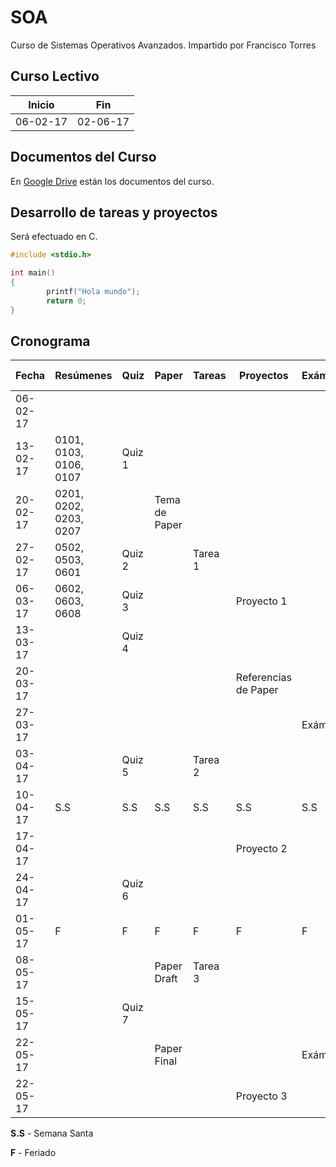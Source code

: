 # SOA
Curso de Sistemas Operativos Avanzados. Impartido por Francisco Torres

## Curso Lectivo 

| Inicio        | Fin           |
| ------------- | ------------- |
| 06-02-17      | 02-06-17      |

## Documentos del Curso

En [Google Drive](https://drive.google.com/open?id=0B_Baa_5ted-daUFUV0c3cnhydmc) están los documentos del curso. 

## Desarrollo de tareas y proyectos

Será efectuado en C. 

```c 
#include <stdio.h>

int main()
{
        printf("Hola mundo");
        return 0;
}
```

## Cronograma 

| Fecha         | Resúmenes     | Quiz          | Paper         | Tareas        | Proyectos     | Exámenes      | P. Oral       |
| ------------- | ------------- | ------------- | ------------- | ------------- | ------------- | ------------- | ------------- |
| 06-02-17      |  |  |  |  |  |  |  |
| 13-02-17      |  0101, 0103, 0106, 0107 | Quiz 1 |  |  |  |  |  |
| 20-02-17      |  0201, 0202, 0203, 0207 |  | Tema de Paper |  |  |  |  |
| 27-02-17      |  0502, 0503, 0601 | Quiz 2 |  | Tarea 1 |  |  |  |
| 06-03-17      |  0602, 0603, 0608 | Quiz 3 |  |  | Proyecto 1 |  |  |
| 13-03-17      |  | Quiz 4 |  |  |  |  |  |
| 20-03-17      |  |  |  |  | Referencias de Paper |  |  |
| 27-03-17      |  |  |  |  |  | Exámen 1 |  |
| 03-04-17      |  | Quiz 5 |  | Tarea 2 |  |  |  |
| 10-04-17      | S.S | S.S | S.S | S.S | S.S | S.S | S.S |
| 17-04-17      |  |  |  |  | Proyecto 2 |  |  |
| 24-04-17      |  | Quiz 6 |  |  |  |  |  |
| 01-05-17      | F | F | F | F | F | F | F |
| 08-05-17      |  |  | Paper Draft | Tarea 3 |  |  |  |
| 15-05-17      |  | Quiz 7 |  |  |  |  |  |
| 22-05-17      |  |  | Paper Final |  |  | Exámen 2 |  |
| 22-05-17      |  |  |  |  | Proyecto 3 |  |  |

**S.S** - Semana Santa

**F** - Feriado